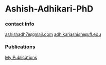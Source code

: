 # Ashish-Adhikari-PhD

### contact info
ashishadh7@gmail.com      adhikariashish@ufl.edu

### Publications
[My Publications ](https://scholar.google.com/citations?user=TSZfNFkAAAAJ&hl=en)

